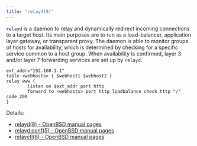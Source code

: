 ```yaml
---
title: "relayd(8)"
---
```


`relayd` is a daemon to relay and dynamically redirect incoming 
connections to a target host. Its main purposes are to run as a
load-balancer, application layer gateway, or transparent proxy. The
daemon is able to monitor groups of hosts for availability, which
is determined by checking for a specific service common to a host
group. When availability is confirmed, layer 3 and/or layer 7
forwarding services are set up by `relayd`.

```
ext_addr="192.168.1.1"
table <webhosts> { $webhost1 $webhost2 }
relay www {
        listen on $ext_addr port http
        forward to <webhosts> port http loadbalance check http "/" code 200
}
```

Details:

* [relayd(8) - OpenBSD manual pages](http://man.openbsd.org/relayd.8)
* [relayd.conf(5) - OpenBSD manual pages](http://man.openbsd.org/relayd.cond.5)
* [relayctl(8) - OpenBSD manual pages](http://man.openbsd.org/relayctl.8)
